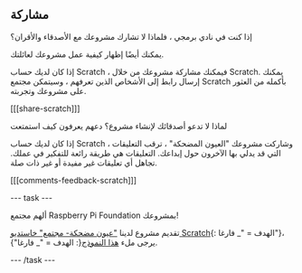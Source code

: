 ## مشاركة

إذا كنت في نادي برمجي ، فلماذا لا تشارك مشروعك مع الأصدقاء والأقران؟

يمكنك أيضًا إظهار كيفية عمل مشروعك لعائلتك.

إذا كان لديك حساب Scratch ، فيمكنك مشاركة مشروعك من خلال Scratch. يمكنك إرسال رابط إلى الأشخاص الذين تعرفهم ، وسيتمكن مجتمع Scratch بأكمله من العثور على مشروعك وتجربته.

[[[share-scratch]]]

لماذا لا تدعو أصدقائك لإنشاء مشروع؟ دعهم يعرفون كيف استمتعت

إذا كان لديك حساب Scratch ، وشاركت مشروعك "العيون المضحكة" ، ترقب التعليقات التي قد يدلي بها الآخرون حول إبداعك. التعليقات هي طريقة رائعة للتفكير في عملك. تجاهل أي تعليقات غير مفيدة أو غير ذات صلة.

[[[comments-feedback-scratch]]]

--- task ---

ألهم مجتمع Raspberry Pi Foundation بمشروعك!

تقديم مشروع لدينا ["عيون مضحكة- مجتمع" خاستديو Scratch](https://scratch.mit.edu/studios/29120534){: الهدف = "_ فارغا"}، يرجى ملء [هذا النموذج](https://form.raspberrypi.org/f/community-project-submissions){: الهدف = "_ فارغا"}.

--- /task ---
